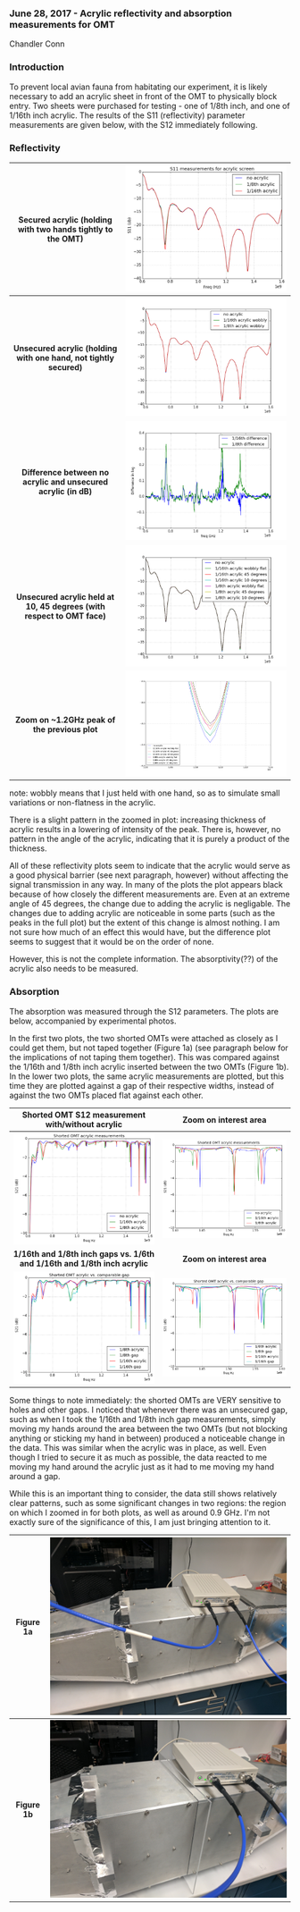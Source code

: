 ### June 28, 2017 - Acrylic reflectivity and absorption measurements for OMT

Chandler Conn

### Introduction

To prevent local avian fauna from habitating our experiment, it is likely necessary to add an acrylic sheet in front of the OMT to physically block entry. Two sheets were purchased for testing - one of 1/8th inch, and one of 1/16th inch acrylic. The results of the S11 (reflectivity) parameter measurements are given below, with the S12 immediately following.

### Reflectivity

| Secured acrylic (holding with two hands tightly to the OMT)| ![alt-text](../20170628_Acrylic/acrylic.png)|
|:----:|:----:|
|**Unsecured acrylic (holding with one hand, not tightly secured)**|![alt-text](../20170628_Acrylic/acrylic_wobble.png)|
|**Difference between no acrylic and unsecured acrylic (in dB)**|![alt-text](../20170628_Acrylic/acrylic_diff.png)|
|**Unsecured acrylic held at 10, 45 degrees (with respect to OMT face)**|![alt-text](../20170628_Acrylic/acrylic_full.png)|
|**Zoom on ~1.2GHz peak of the previous plot**|![alt-text](../20170628_Acrylic/acrylic_full_zoom.png)|

note: wobbly means that I just held with one hand, so as to simulate small variations or non-flatness in the acrylic.

There is a slight pattern in the zoomed in plot: increasing thickness of acrylic results in a lowering of intensity of the peak. There is, however, no pattern in the angle of the acrylic, indicating that it is purely a product of the thickness.

All of these reflectivity plots seem to indicate that the acrylic would serve as a good physical barrier (see next paragraph, however) without affecting the signal transmission in any way. In many of the plots the plot appears black because of how closely the different measurements are. Even at an extreme angle of 45 degrees, the change due to adding the acrylic is negligable. The changes due to adding acrylic are noticeable in some parts (such as the peaks in the full plot) but the extent of this change is almost nothing. I am not sure how much of an effect this would have, but the difference plot seems to suggest that it would be on the order of none.

However, this is not the complete information. The absorptivity(??) of the acrylic also needs to be measured.

### Absorption

The absorption was measured through the S12 parameters. The plots are below, accompanied by experimental photos.

In the first two plots, the two shorted OMTs were attached as closely as I could get them, but not taped together (Figure 1a) (see paragraph below for the implications of not taping them together). This was compared against the 1/16th and 1/8th inch acrylic inserted between the two OMTs (Figure 1b). In the lower two plots, the same acrylic measurements are plotted, but this time they are plotted against a gap of their respective widths, instead of against the two OMTs placed flat against each other.

|Shorted OMT S12 measurement with/without acrylic|Zoom on interest area|
|:---:|:---:|
|![alt-text](../20170628_Acrylic/acrylic_flat.png)|![alt-text](../20170628_Acrylic/acrylic_flat_zoom.png)|
|**1/16th and 1/8th inch gaps vs. 1/6th and 1/16th and 1/8th inch acrylic**|**Zoom on interest area**|
|![alt-text](../20170628_Acrylic/acrylic_vs_gaps.png)|![alt-text](../20170628_Acrylic/acrylic_vs_gaps_zoom.png)|

Some things to note immediately: the shorted OMTs are VERY sensitive to holes and other gaps. I noticed that whenever there was an unsecured gap, such as when I took the 1/16th and 1/8th inch gap measurements, simply moving my hands around the area between the two OMTs (but not blocking anything or sticking my hand in between) produced a noticeable change in the data. This was similar when the acrylic was in place, as well. Even though I tried to secure it as much as possible, the data reacted to me moving my hand around the acrylic just as it had to me moving my hand around a gap. 

While this is an important thing to consider, the data still shows relatively clear patterns, such as some significant changes in two regions: the region on which I zoomed in for both plots, as well as around 0.9 GHz. I'm not exactly sure of the significance of this, I am just bringing attention to it.

|Figure 1a|![alt-text](../20170628_Acrylic/IMG_20170630_130926.jpg)|
|:---:|:---:|
|**Figure 1b**|![alt-text](../20170628_Acrylic/IMG_20170630_131147.jpg)|
